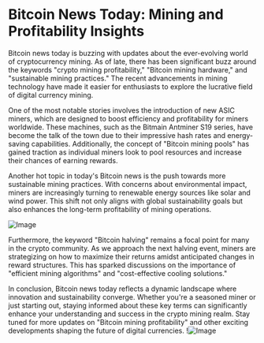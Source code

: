 # Bitcoin News Today: Mining and Profitability Insights

Bitcoin news today is buzzing with updates about the ever-evolving world of cryptocurrency mining. As of late, there has been significant buzz around the keywords "crypto mining profitability," "Bitcoin mining hardware," and "sustainable mining practices." The recent advancements in mining technology have made it easier for enthusiasts to explore the lucrative field of digital currency mining.

One of the most notable stories involves the introduction of new ASIC miners, which are designed to boost efficiency and profitability for miners worldwide. These machines, such as the Bitmain Antminer S19 series, have become the talk of the town due to their impressive hash rates and energy-saving capabilities. Additionally, the concept of "Bitcoin mining pools" has gained traction as individual miners look to pool resources and increase their chances of earning rewards.

Another hot topic in today's Bitcoin news is the push towards more sustainable mining practices. With concerns about environmental impact, miners are increasingly turning to renewable energy sources like solar and wind power. This shift not only aligns with global sustainability goals but also enhances the long-term profitability of mining operations.

![Image](https://github.com/user-attachments/assets/b6e7b7a2-655e-4d44-8baa-20c566a3cb65)

Furthermore, the keyword "Bitcoin halving" remains a focal point for many in the crypto community. As we approach the next halving event, miners are strategizing on how to maximize their returns amidst anticipated changes in reward structures. This has sparked discussions on the importance of "efficient mining algorithms" and "cost-effective cooling solutions."

In conclusion, Bitcoin news today reflects a dynamic landscape where innovation and sustainability converge. Whether you're a seasoned miner or just starting out, staying informed about these key terms can significantly enhance your understanding and success in the crypto mining realm. Stay tuned for more updates on "Bitcoin mining profitability" and other exciting developments shaping the future of digital currencies. !![Image](https://github.com/user-attachments/assets/b6e7b7a2-655e-4d44-8baa-20c566a3cb65)
